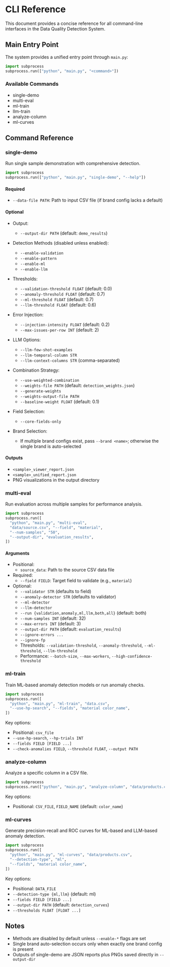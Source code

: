 # CLI Reference

This document provides a concise reference for all command-line interfaces in the Data Quality Detection System.

## Main Entry Point

The system provides a unified entry point through `main.py`:

```python
import subprocess
subprocess.run(["python", "main.py", "<command>"]) 
```

### Available Commands

- single-demo
- multi-eval
- ml-train
- llm-train
- analyze-column
- ml-curves

## Command Reference

### single-demo
Run single sample demonstration with comprehensive detection.

```python
import subprocess
subprocess.run(["python", "main.py", "single-demo", "--help"]) 
```

#### Required
- `--data-file PATH`: Path to input CSV file (if brand config lacks a default)

#### Optional

- Output:
  - `--output-dir PATH` (default: `demo_results`)

- Detection Methods (disabled unless enabled):
  - `--enable-validation`
  - `--enable-pattern`
  - `--enable-ml`
  - `--enable-llm`

- Thresholds:
  - `--validation-threshold FLOAT` (default: 0.0)
  - `--anomaly-threshold FLOAT` (default: 0.7)
  - `--ml-threshold FLOAT` (default: 0.7)
  - `--llm-threshold FLOAT` (default: 0.6)

- Error Injection:
  - `--injection-intensity FLOAT` (default: 0.2)
  - `--max-issues-per-row INT` (default: 2)

- LLM Options:
  - `--llm-few-shot-examples`
  - `--llm-temporal-column STR`
  - `--llm-context-columns STR` (comma-separated)

- Combination Strategy:
  - `--use-weighted-combination`
  - `--weights-file PATH` (default: `detection_weights.json`)
  - `--generate-weights`
  - `--weights-output-file PATH`
  - `--baseline-weight FLOAT` (default: 0.1)

- Field Selection:
  - `--core-fields-only`

- Brand Selection:
  - If multiple brand configs exist, pass `--brand <name>`; otherwise the single brand is auto-selected

#### Outputs
- `<sample>_viewer_report.json`
- `<sample>_unified_report.json`
- PNG visualizations in the output directory

### multi-eval
Run evaluation across multiple samples for performance analysis.

```python
import subprocess
subprocess.run([
  "python", "main.py", "multi-eval",
  "data/source.csv", "--field", "material",
  "--num-samples", "50",
  "--output-dir", "evaluation_results",
])
```

#### Arguments
- Positional:
  - `source_data`: Path to the source CSV data file
- Required:
  - `--field FIELD`: Target field to validate (e.g., `material`)
- Optional:
  - `--validator STR` (defaults to field)
  - `--anomaly-detector STR` (defaults to validator)
  - `--ml-detector`
  - `--llm-detector`
  - `--run {validation,anomaly,ml,llm,both,all}` (default: both)
  - `--num-samples INT` (default: 32)
  - `--max-errors INT` (default: 3)
  - `--output-dir PATH` (default: `evaluation_results`)
  - `--ignore-errors ...`
  - `--ignore-fp`
  - Thresholds: `--validation-threshold`, `--anomaly-threshold`, `--ml-threshold`, `--llm-threshold`
  - Performance: `--batch-size`, `--max-workers`, `--high-confidence-threshold`

### ml-train
Train ML-based anomaly detection models or run anomaly checks.

```python
import subprocess
subprocess.run([
  "python", "main.py", "ml-train", "data.csv",
  "--use-hp-search", "--fields", "material color_name",
])
```

Key options:
- Positional: `csv_file`
- `--use-hp-search`, `--hp-trials INT`
- `--fields FIELD [FIELD ...]`
- `--check-anomalies FIELD`, `--threshold FLOAT`, `--output PATH`

### analyze-column
Analyze a specific column in a CSV file.

```python
import subprocess
subprocess.run(["python", "main.py", "analyze-column", "data/products.csv", "material"]) 
```

Key options:
- Positional: `CSV_FILE`, `FIELD_NAME` (default: `color_name`)

### ml-curves
Generate precision-recall and ROC curves for ML-based and LLM-based anomaly detection.

```python
import subprocess
subprocess.run([
  "python", "main.py", "ml-curves", "data/products.csv",
  "--detection-type", "ml",
  "--fields", "material color_name",
])
```

Key options:
- Positional: `DATA_FILE`
- `--detection-type {ml,llm}` (default: ml)
- `--fields FIELD [FIELD ...]`
- `--output-dir PATH` (default: `detection_curves`)
- `--thresholds FLOAT [FLOAT ...]`

## Notes
- Methods are disabled by default unless `--enable-*` flags are set
- Single brand auto-selection occurs only when exactly one brand config is present
- Outputs of single-demo are JSON reports plus PNGs saved directly in `--output-dir`